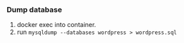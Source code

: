 ### Dump database 

1. docker exec into container.
2. run `mysqldump --databases wordpress > wordpress.sql`